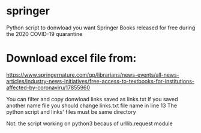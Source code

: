 # springer
Python script to donwload you want Springer Books released for free during the 2020 COVID-19 quarantine

# Download excel file from:
https://www.springernature.com/gp/librarians/news-events/all-news-articles/industry-news-initiatives/free-access-to-textbooks-for-institutions-affected-by-coronaviru/17855960

You can filter and copy donwload links saved as links.txt
If you saved another name file you should change links.txt file name in line 13
The python script and links' files must be same directory

Not: the script working on python3 becaus of urllib.request module
